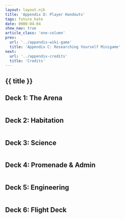 ```yaml
---
layout: layout.njk
title: 'Appendix D: Player Handouts'
tags: future_hate
date: 0000-04-04
show_nav: true
article_class: 'one-column'
prev:
  url: '../appendix-wiki-game'
  title: 'Appendix C: Researching Yourself Minigame'
next:
  url: '../appendix-credits'
  title: 'Credits'
---
```


<section class="new-page">

# {{ title }}

## Deck 1: The Arena

<figure class="full-page-image shorter">
  <img src="/images/the-future-hates-you/deck-01-labels@1660v.webp" alt="">
</figure>

</section>
<section class="new-page">

## Deck 2: Habitation

<figure class="full-page-image">
  <img src="/images/the-future-hates-you/deck-02-labels@1660v.webp" alt="">
</figure>

</section>
<section class="new-page">

## Deck 3: Science

<figure class="full-page-image">
  <img src="/images/the-future-hates-you/deck-03-labels@1660v.webp" alt="">
</figure>

</section>
<section class="new-page">

## Deck 4: Promenade & Admin

<figure class="full-page-image">
  <img src="/images/the-future-hates-you/deck-04-labels@1660v.webp" alt="">
</figure>

</section>
<section class="new-page">

## Deck 5: Engineering

<figure class="full-page-image">
  <img src="/images/the-future-hates-you/deck-05-labels@1660v.webp" alt="">
</figure>

</section>
<section class="new-page">

## Deck 6: Flight Deck

<figure class="full-page-image">
  <img src="/images/the-future-hates-you/deck-06-labels@1660v.webp" alt="">
</figure>

</section>
